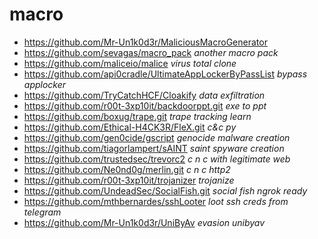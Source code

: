 # macro
* https://github.com/Mr-Un1k0d3r/MaliciousMacroGenerator
* https://github.com/sevagas/macro_pack _another macro pack_
* https://github.com/maliceio/malice _virus total clone_
* https://github.com/api0cradle/UltimateAppLockerByPassList _bypass applocker_
* https://github.com/TryCatchHCF/Cloakify _data exfiltration_
* https://github.com/r00t-3xp10it/backdoorppt.git _exe to ppt_
* https://github.com/boxug/trape.git _trape tracking learn_
* https://github.com/Ethical-H4CK3R/FleX.git _c&c py_
* https://github.com/gen0cide/gscript _genocide malware creation_
* https://github.com/tiagorlampert/sAINT _saint spyware creation_
* https://github.com/trustedsec/trevorc2 _c n c with legitimate web_
* https://github.com/Ne0nd0g/merlin.git _c n c http2_
* https://github.com/r00t-3xp10it/trojanizer _trojanize_
* https://github.com/UndeadSec/SocialFish.git _social fish ngrok ready_
* https://github.com/mthbernardes/sshLooter _loot ssh creds from telegram_
* https://github.com/Mr-Un1k0d3r/UniByAv _evasion unibyav_

